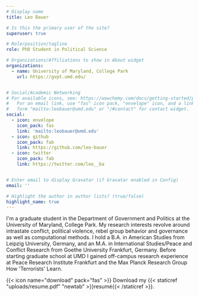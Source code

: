 ```yaml
---
# Display name
title: Leo Bauer

# Is this the primary user of the site?
superuser: true

# Role/position/tagline
role: PhD Student in Political Science

# Organizations/Affiliations to show in About widget
organizations:
  - name: University of Maryland, College Park
    url: https://gvpt.umd.edu/


# Social/Academic Networking
# For available icons, see: https://wowchemy.com/docs/getting-started/page-builder/#icons
#   For an email link, use "fas" icon pack, "envelope" icon, and a link in the
#   form "mailto:leobauer@umd.edu" or "/#contact" for contact widget.
social:
  - icon: envelope
    icon_pack: fas
    link: 'mailto:leobauer@umd.edu'
  - icon: github
    icon_pack: fab
    link: https://github.com/leo-bauer
  - icon: twitter
    icon_pack: fab
    link: https://twitter.com/leo__ba


# Enter email to display Gravatar (if Gravatar enabled in Config)
email: ''

# Highlight the author in author lists? (true/false)
highlight_name: true
---
```


I'm a graduate student in the Department of Government and Politics at the University of Maryland, College Park. My research interests revolve around intrastate conflict, political violence, rebel group behavior and governance as well as computational methods. I hold a B.A. in American Studies from Leipzig University, Germany, and an M.A. in International Studies/Peace and Conflict Research from Goethe University Frankfurt, Germany. Before starting graduate school at UMD I gained off-campus research experience at Peace Research Institute Frankfurt and the Max Planck Research Group How 'Terrorists' Learn.

{{< icon name="download" pack="fas" >}} Download my {{< staticref "uploads/resume.pdf" "newtab" >}}resumé{{< /staticref >}}.


